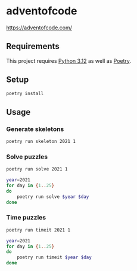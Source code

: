 # adventofcode
https://adventofcode.com/

## Requirements
This project requires [Python 3.12](https://docs.python.org/3/whatsnew/3.12.html) as well as [Poetry](https://python-poetry.org/).

## Setup
```bash
poetry install
```

## Usage
### Generate skeletons
```bash
poetry run skeleton 2021 1
```

### Solve puzzles
```bash
poetry run solve 2021 1
```

```bash
year=2021
for day in {1..25}
do
    poetry run solve $year $day
done
```

### Time puzzles
```bash
poetry run timeit 2021 1
```

```bash
year=2021
for day in {1..25}
do
    poetry run timeit $year $day
done
```